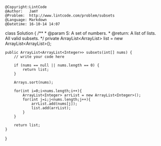 ```
@Copyright:LintCode
@Author:   JamY
@Problem:  http://www.lintcode.com/problem/subsets
@Language: Markdown
@Datetime: 16-10-14 14:07
```

class Solution {
    /**
     * @param S: A set of numbers.
     * @return: A list of lists. All valid subsets.
     */
    private ArrayList<ArrayList<Integer>> list = new ArrayList<ArrayList<Integer>>();
    
    public ArrayList<ArrayList<Integer>> subsets(int[] nums) {
        // write your code here
        
        if (nums == null || nums.length == 0) {
            return list;
        }
   
        Arrays.sort(nums);
        
        for(int i=0;i<nums.length;i++){
            ArrayList<Integer> arrList = new ArrayList<Integer>();
            for(int j=i;j<nums.length;j++){
                arrList.add(nums[j]);
                list.add(arrList);
            }
        }
        
        return list;
    }
}